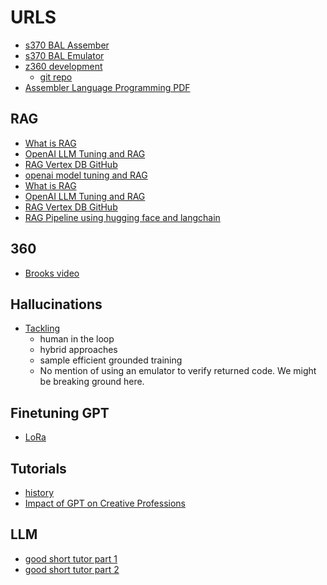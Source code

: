 # URLS

* [s370 BAL Assember](https://github.com/SYSPROG-JLS/S370BALAsm)
* [s370 BAL Emulator](https://github.com/SYSPROG-JLS/S370BALEmulator)
* [z360 development](https://z390development.github.io/z390/)
  - [git repo](https://github.com/z390development/z390)
* [Assembler Language Programming PDF](https://idcp.marist.edu/documents/33945/44724/Assembler.V2.alntext+V2.00.pdf/ad61965e-8485-65e1-f385-e5cd56f08c63?t=1551806232272) 


## RAG

* [What is RAG](https://www.youtube.com/watch?v=T-D1OfcDW1M&list=PLisMMQz00ChzbIQNBmzP5752Gk2yc_UJL&index=18&t=231s&pp=gAQBiAQB)
* [OpenAI LLM Tuning and RAG](https://www.youtube.com/watch?v=ahnGLM-RC1Y&list=PLisMMQz00ChzbIQNBmzP5752Gk2yc_UJL&index=17&pp=gAQBiAQB)
* [RAG Vertex DB GitHub](https://blog.llamaindex.ai/how-i-built-the-streamlit-llm-hackathon-winning-app-finsight-using-llamaindex-9dcf6c46d7a0)
* [openai model tuning and RAG](https://www.youtube.com/watch?v%253DahnGLM-RC1Y%2526t%253D535s)
* [What is RAG](https://www.youtube.com/watch?v=T-D1OfcDW1M&list=PLisMMQz00ChzbIQNBmzP5752Gk2yc_UJL&index=18&t=231s&pp=gAQBiAQB)
* [OpenAI LLM Tuning and RAG](https://www.youtube.com/watch?v=ahnGLM-RC1Y&list=PLisMMQz00ChzbIQNBmzP5752Gk2yc_UJL&index=17&pp=gAQBiAQB)
* [RAG Vertex DB GitHub](https://blog.llamaindex.ai/how-i-built-the-streamlit-llm-hackathon-winning-app-finsight-using-llamaindex-9dcf6c46d7a0)
* [RAG Pipeline using hugging face and langchain](https://medium.aiplanet.com/implementing-rag-pipeline-using-genai-stack-42ceec424eac)


## 360

* [Brooks video](https://www.computerhistory.org/revolution/mainframe-computers/7/162/2270)


## Hallucinations

* [Tackling](https://medium.com/@bijit211987/tackling-hallucinations-in-llms-f2d7cbf35e72)
    - human in the loop
    - hybrid approaches
    - sample efficient grounded training
    - No mention of using an emulator to verify returned code.  We might be breaking ground here.

## Finetuning GPT

* [LoRa](https://dataman-ai.medium.com/fine-tune-a-gpt-prefix-tuning-13c263e73141)

## Tutorials

* [history](https://medium.com/@social_65128/the-comprehensive-guide-to-understanding-generative-ai-c06bbf259786)
* [Impact of GPT on Creative Professions](https://medium.com/enrique-dans/surprise-surprise-the-data-shows-the-impact-of-chatgpt-on-the-creative-professions-b725ff28b40c)



## LLM

* [good short tutor part 1](https://www.youtube.com/watch?v%253DlnA9DMvHtfI%2526list%253DPLisMMQz00ChzbIQNBmzP5752Gk2yc_UJL%2526index%253D19%2526pp%253DgAQBiAQB)
* [good short tutor part 2](https://www.youtube.com/watch?v%253DYDiSFS-yHwk%2526list%253DPLisMMQz00ChzbIQNBmzP5752Gk2yc_UJL%2526index%253D20%2526pp%253DgAQBiAQB)
